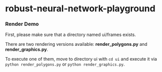 # robust-neural-network-playground

### Render Demo

First, please make sure that a directory named ui/frames exists.

There are two rendering versions available: **render_polygons.py** and **render_graphics.py**.

To execute one of them, move to directory ui with ```cd ui``` and execute it via 
```python render_polygons.py``` or ```python render_graphics.py```.
